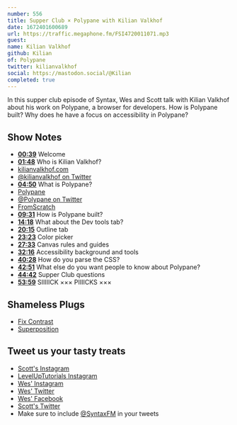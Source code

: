 ```yaml
---
number: 556
title: Supper Club × Polypane with Kilian Valkhof
date: 1672401600689
url: https://traffic.megaphone.fm/FSI4720011071.mp3
guest: 
name: Kilian Valkhof
github: Kilian
of: Polypane
twitter: kilianvalkhof
social: https://mastodon.social/@Kilian
completed: true
---
```


In this supper club episode of Syntax, Wes and Scott talk with Kilian Valkhof about his work on Polypane, a browser for developers. How is Polypane built? Why does he have a focus on accessibility in Polypane?

## Show Notes

- **[00:39](#t=00:39)** Welcome
- **[01:48](#t=01:48)** Who is Kilian Valkhof?
- [kilianvalkhof.com](https://kilianvalkhof.com)
- [@kilianvalkhof on Twitter](https://twitter.com/kilianvalkhof)
- **[04:50](#t=04:50)** What is Polypane?
- [Polypane](https://polypane.app/)
- [@Polypane on Twitter](https://twitter.com/Polypane)
- [FromScratch](https://fromscratch.rocks)
- **[09:31](#t=09:31)** How is Polypane built?
- **[14:18](#t=14:18)** What about the Dev tools tab?
- **[20:15](#t=20:15)** Outline tab
- **[23:23](#t=23:23)** Color picker
- **[27:33](#t=27:33)** Canvas rules and guides
- **[32:16](#t=32:16)** Accessibility background and tools
- **[40:28](#t=40:28)** How do you parse the CSS?
- **[42:51](#t=42:51)** What else do you want people to know about Polypane?
- **[44:42](#t=44:42)** Supper Club questions
- **[53:59](#t=53:59)** SIIIIICK ××× PIIIICKS ×××

## Shameless Plugs

- [Fix Contrast](https://fixa11y.com)
- [Superposition](https://superposition.design)

## Tweet us your tasty treats

- [Scott's Instagram](https://www.instagram.com/stolinski/)
- [LevelUpTutorials Instagram](https://www.instagram.com/LevelUpTutorials/)
- [Wes' Instagram](https://www.instagram.com/wesbos/)
- [Wes' Twitter](https://twitter.com/wesbos)
- [Wes' Facebook](https://www.facebook.com/wesbos.developer)
- [Scott's Twitter](https://twitter.com/stolinski)
- Make sure to include [@SyntaxFM](https://twitter.com/SyntaxFM) in your tweets
